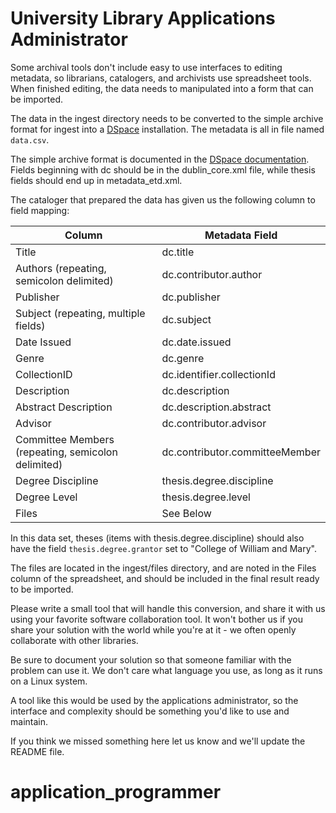 University Library Applications Administrator
=============================================

Some archival tools don't include easy to use interfaces to editing metadata,
so librarians, catalogers, and archivists use spreadsheet tools. When finished
editing, the data needs to manipulated into a form that can be imported.

The data in the ingest directory needs to be converted to the simple archive
format for ingest into a [DSpace](http://dspace.org/) installation. The metadata
is all in file named `data.csv`.

The simple archive format is documented in the [DSpace documentation](https://wiki.duraspace.org/display/DSDOC4x/Importing+and+Exporting+Items+via+Simple+Archive+Format#ImportingandExportingItemsviaSimpleArchiveFormat-DSpaceSimpleArchiveFormat). Fields beginning with dc should
be in the dublin_core.xml file, while thesis fields should end up in metadata_etd.xml.

The cataloger that prepared the data has given us the following column to field mapping:

| Column                                             | Metadata Field                 |
|----------------------------------------------------|--------------------------------|
| Title                                              | dc.title                       |
| Authors (repeating, semicolon delimited)           | dc.contributor.author          |
| Publisher                                          | dc.publisher                   |
| Subject (repeating, multiple fields)               | dc.subject                     |
| Date Issued                                        | dc.date.issued                 |
| Genre                                              | dc.genre                       |
| CollectionID                                       | dc.identifier.collectionId     |
| Description                                        | dc.description                 |
| Abstract Description                               | dc.description.abstract        |
| Advisor                                            | dc.contributor.advisor         |
| Committee Members (repeating, semicolon delimited) | dc.contributor.committeeMember |
| Degree Discipline                                  | thesis.degree.discipline       |
| Degree Level                                       | thesis.degree.level            |
| Files                                              | See Below                      |

In this data set, theses (items with thesis.degree.discipline) should also have the field
`thesis.degree.grantor` set to "College of William and Mary".

The files are located in the ingest/files directory, and are noted in the Files column of
the spreadsheet, and should be included in the final result ready to be imported.

Please write a small tool that will handle this conversion, and share it with us
using your favorite software collaboration tool. It won't bother us
if you share your solution with the world while you're at it - we often openly
collaborate with other libraries.

Be sure to document your solution so that someone familiar with the problem can
use it. We don't care what language you use, as long as it runs on a Linux system.

A tool like this would be used by the applications administrator, so the
interface and complexity should be something you'd like to use and maintain.

If you think we missed something here let us know and we'll update the README file.
# application_programmer
